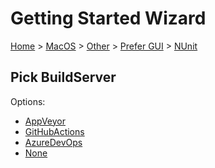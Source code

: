 # Getting Started Wizard

[Home](/docs/wiz/readme.md) > [MacOS](MacOS.md) > [Other](MacOS_Other.md) > [Prefer GUI](MacOS_Other_Gui.md) > [NUnit](MacOS_Other_Gui_NUnit.md)

## Pick BuildServer

Options:
 * [AppVeyor](MacOS_Other_Gui_NUnit_AppVeyor.md)
 * [GitHubActions](MacOS_Other_Gui_NUnit_GitHubActions.md)
 * [AzureDevOps](MacOS_Other_Gui_NUnit_AzureDevOps.md)
 * [None](MacOS_Other_Gui_NUnit_None.md)
